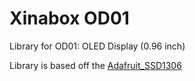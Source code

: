 # Xinabox OD01
Library for OD01: OLED Display (0.96 inch)

Library is based off the [Adafruit_SSD1306](https://github.com/adafruit/Adafruit_SSD1306)

